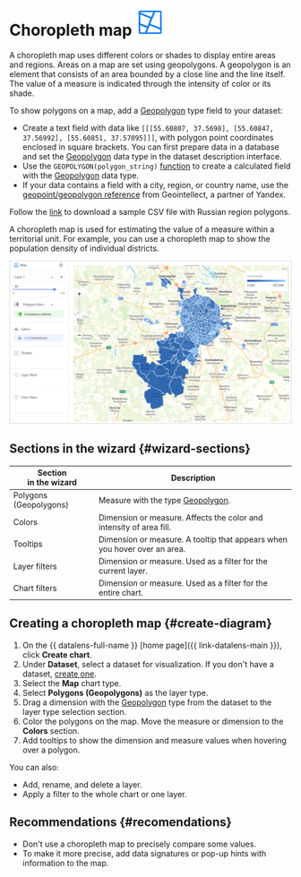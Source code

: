 # Choropleth map ![](../../_assets/datalens/heatmap.svg)

A choropleth map uses different colors or shades to display entire areas and regions. Areas on a map are set using geopolygons. A geopolygon is an element that consists of an area bounded by a close line and the line itself. The value of a measure is indicated through the intensity of color or its shade.

To show polygons on a map, add a [Geopolygon](../concepts/data-types.md#geopolygon) type field to your dataset:

* Create a text field with data like `[[[55.60807, 37.5698], [55.60847, 37.56992], [55.60851, 37.57095]]]`, with polygon point coordinates enclosed in square brackets. You can first prepare data in a database and set the [Geopolygon](../concepts/data-types.md#geopolygon) data type in the dataset description interface.
* Use the `GEOPOLYGON(polygon_string)` [function](../function-ref/GEOPOLYGON.md) to create a calculated field with the [Geopolygon](../concepts/data-types.md#geopolygon) data type.
* If your data contains a field with a city, region, or country name, use the [geopoint/geopolygon reference](https://geointellect.com/files/geo_for_datalens.zip) from Geointellect, a partner of Yandex.

Follow the [link](https://storage.yandexcloud.net/doc-files/Regions.csv) to download a sample CSV file with Russian region polygons.

A choropleth map is used for estimating the value of a measure within a territorial unit.  For example, you can use a choropleth map to show the population density of individual districts.

![choropleth-map](../../_assets/datalens/visualization-ref/choropleth-map/choropleth-map.png)


## Sections in the wizard {#wizard-sections}

| Section<br/> in the wizard | Description |
----- | ----
| Polygons (Geopolygons) | Measure with the type [Geopolygon](../concepts/data-types.md#geopolygon). |
| Colors | Dimension or measure. Affects the color and intensity of area fill. |
| Tooltips | Dimension or measure. A tooltip that appears when you hover over an area. |
| Layer filters | Dimension or measure. Used as a filter for the current layer. |
| Chart filters | Dimension or measure. Used as a filter for the entire chart. |

## Creating a choropleth map {#create-diagram}

1. On the {{ datalens-full-name }} [home page]({{ link-datalens-main }}), click **Create chart**.
1. Under **Dataset**, select a dataset for visualization. If you don't have a dataset, [create one](../operations/dataset/create.md).
1. Select the **Map** chart type.
1. Select **Polygons (Geopolygons)** as the layer type.
1. Drag a dimension with the [Geopolygon](../concepts/data-types.md#geopolygon) type from the dataset to the layer type selection section.
1. Color the polygons on the map. Move the measure or dimension to the **Colors** section.
1. Add tooltips to show the dimension and measure values when hovering over a polygon.

You can also:

* Add, rename, and delete a layer.
* Apply a filter to the whole chart or one layer.

## Recommendations {#recomendations}

* Don't use a choropleth map to precisely compare some values.
* To make it more precise, add data signatures or pop-up hints with information to the map.
